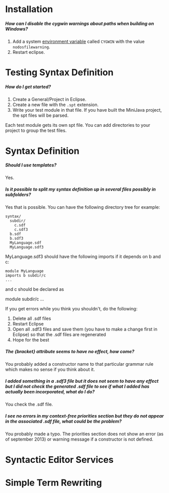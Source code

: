 # Installation

##### *How can I disable the cygwin warnings about paths when building on Windows?*

1. Add a system [environment variable](http://superuser.com/questions/284342/what-are-path-and-other-environment-variables-and-how-can-i-set-or-use-them) 
   called `CYGWIN` with the value `nodosfilewarning`. 
2. Restart eclipse.

# Testing Syntax Definition

##### *How do I get started?*

1. Create a General/Project in Eclipse. 
2. Create a new file with the `.spt` extension. 
3. Write your test module in that file. If you have built the MiniJava project, the spt files will be parsed. 

Each test module gets its own spt file. You can add directories to your project to group the test files. 

# Syntax Definition

##### *Should I use templates?*

Yes. 

##### *Is it possible to split my syntax definition up in several files possibly in subfolders?*

Yes that is possible. You can have the following directory tree for example:

    syntax/
      subdir/
        c.sdf
        c.sdf3
      b.sdf
      b.sdf3
      MyLanguage.sdf
      MyLanguage.sdf3

MyLanguage.sdf3 should have the following imports if it depends on b and c:

    module MyLanguage 
    imports b subdir/c
    ...

and c should be declared as

  module subdir/c
    ...

If you get errors while you think you shouldn't, do the following:

1. Delete all .sdf files
2. Restart Eclipse
3. Open all .sdf3 files and save them (you have to make a change first in Eclipse) so that the .sdf files are regenerated
4. Hope for the best

##### *The {bracket} attribute seems to have no effect, how come?*

You probably added a constructor name to that particular grammar rule which makes no sense if you think about it. 

##### *I added something in a .sdf3 file but it does not seem to have any effect but I did not check the generated .sdf file to see if what I added has actually been incorporated, what do I do?*

You check the .sdf file. 

##### *I see no errors in my context-free priorities section but they do not appear in the associated .sdf file, what could be the problem?*

You probably made a typo. The priorities section does not show an error (as of september 2013) or warning message if a constructor is not defined. 

# Syntactic Editor Services

# Simple Term Rewriting

